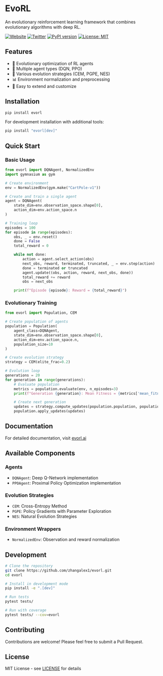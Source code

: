 
# EvoRL

An evolutionary reinforcement learning framework that combines evolutionary algorithms with deep RL.

[![Website](https://img.shields.io/badge/Website-evorl.ai-blue)](https://evorl.ai)
[![Twitter](https://img.shields.io/badge/Twitter-@EvoLearning-blue)](https://x.com/ReinforceEvo)
[![PyPI version](https://badge.fury.io/py/evorl.svg)](https://badge.fury.io/py/evorl)
[![License: MIT](https://img.shields.io/badge/License-MIT-yellow.svg)](https://opensource.org/licenses/MIT)

## Features

- 🧬 Evolutionary optimization of RL agents
- 🤖 Multiple agent types (DQN, PPO)
- 🔄 Various evolution strategies (CEM, PGPE, NES)
- 📊 Environment normalization and preprocessing
- 🚀 Easy to extend and customize

## Installation

```bash
pip install evorl
```

For development installation with additional tools:
```bash
pip install "evorl[dev]"
```

## Quick Start

### Basic Usage
```python
from evorl import DQNAgent, NormalizedEnv
import gymnasium as gym

# Create environment
env = NormalizedEnv(gym.make("CartPole-v1"))

# Create and train a single agent
agent = DQNAgent(
    state_dim=env.observation_space.shape[0],
    action_dim=env.action_space.n
)

# Training loop
episodes = 100
for episode in range(episodes):
    obs, _ = env.reset()
    done = False
    total_reward = 0

    while not done:
        action = agent.select_action(obs)
        next_obs, reward, terminated, truncated, _ = env.step(action)
        done = terminated or truncated
        agent.update((obs, action, reward, next_obs, done))
        total_reward += reward
        obs = next_obs

    print(f"Episode {episode}: Reward = {total_reward}")
```

### Evolutionary Training
```python
from evorl import Population, CEM

# Create population of agents
population = Population(
    agent_class=DQNAgent,
    state_dim=env.observation_space.shape[0],
    action_dim=env.action_space.n,
    population_size=10
)

# Create evolution strategy
strategy = CEM(elite_frac=0.2)

# Evolution loop
generations = 20
for generation in range(generations):
    # Evaluate population
    metrics = population.evaluate(env, n_episodes=3)
    print(f"Generation {generation}: Mean Fitness = {metrics['mean_fitness']:.2f}")

    # Create next generation
    updates = strategy.compute_updates(population.population, population.fitness_scores)
    population.apply_updates(updates)
```

## Documentation

For detailed documentation, visit [evorl.ai](https://evorl.ai)

## Available Components

### Agents
- `DQNAgent`: Deep Q-Network implementation
- `PPOAgent`: Proximal Policy Optimization implementation

### Evolution Strategies
- `CEM`: Cross-Entropy Method
- `PGPE`: Policy Gradients with Parameter Exploration
- `NES`: Natural Evolution Strategies

### Environment Wrappers
- `NormalizedEnv`: Observation and reward normalization

## Development

```bash
# Clone the repository
git clone https://github.com/zhangalex1/evorl.git
cd evorl

# Install in development mode
pip install -e ".[dev]"

# Run tests
pytest tests/

# Run with coverage
pytest tests/ --cov=evorl
```

## Contributing

Contributions are welcome! Please feel free to submit a Pull Request.

## License

MIT License - see [LICENSE](LICENSE) for details
